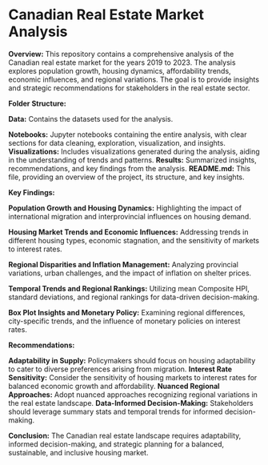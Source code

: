 # Canadian Real Estate Market Analysis 

**Overview:**
This repository contains a comprehensive analysis of the Canadian real estate market for the years 2019 to 2023. The analysis explores population growth, housing dynamics, affordability trends, economic influences, and regional variations. The goal is to provide insights and strategic recommendations for stakeholders in the real estate sector.

**Folder Structure:**

**Data:** Contains the datasets used for the analysis.

**Notebooks:** Jupyter notebooks containing the entire analysis, with clear sections for data cleaning, exploration, visualization, and insights.
**Visualizations:** Includes visualizations generated during the analysis, aiding in the understanding of trends and patterns.
**Results:** Summarized insights, recommendations, and key findings from the analysis.
**README.md:** This file, providing an overview of the project, its structure, and key insights.

**Key Findings:**

**Population Growth and Housing Dynamics:** Highlighting the impact of international migration and interprovincial influences on housing demand.

**Housing Market Trends and Economic Influences:** Addressing trends in different housing types, economic stagnation, and the sensitivity of markets to interest rates.

**Regional Disparities and Inflation Management:** Analyzing provincial variations, urban challenges, and the impact of inflation on shelter prices.

**Temporal Trends and Regional Rankings:** Utilizing mean Composite HPI, standard deviations, and regional rankings for data-driven decision-making.

**Box Plot Insights and Monetary Policy:** Examining regional differences, city-specific trends, and the influence of monetary policies on interest rates.

**Recommendations:**

**Adaptability in Supply:** Policymakers should focus on housing adaptability to cater to diverse preferences arising from migration.
**Interest Rate Sensitivity:** Consider the sensitivity of housing markets to interest rates for balanced economic growth and affordability.
**Nuanced Regional Approaches:** Adopt nuanced approaches recognizing regional variations in the real estate landscape.
**Data-Informed Decision-Making:** Stakeholders should leverage summary stats and temporal trends for informed decision-making.

**Conclusion:**
The Canadian real estate landscape requires adaptability, informed decision-making, and strategic planning for a balanced, sustainable, and inclusive housing market.
